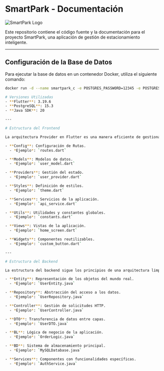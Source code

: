 # SmartPark - Documentación

![SmartPark Logo](link_to_logo_image)

Este repositorio contiene el código fuente y la documentación para el proyecto SmartPark, una aplicación de gestión de estacionamiento inteligente.

---

## Configuración de la Base de Datos

Para ejecutar la base de datos en un contenedor Docker, utiliza el siguiente comando:

```bash
docker run -d --name smartpark_c -e POSTGRES_PASSWORD=12345 -e POSTGRES_USER=admin -e POSTGRES_DB=smartpark_db -p 5432:5432 postgres:15.3

# Versiones Utilizadas
- **Flutter**: 3.19.6
- **PostgreSQL**: 15.3
- **Java SDK**: 20

---

# Estructura del Frontend

La arquitectura Provider en Flutter es una manera eficiente de gestionar el estado y la inyección de dependencias en una aplicación. Aquí está cómo se organiza la estructura del proyecto:

- **Config**: Configuración de Rutas.
  - *Ejemplo*: `routes.dart`

- **Models**: Modelos de datos.
  - *Ejemplo*: `user_model.dart`

- **Providers**: Gestión del estado.
  - *Ejemplo*: `user_provider.dart`

- **Styles**: Definición de estilos.
  - *Ejemplo*: `theme.dart`

- **Services**: Servicios de la aplicación.
  - *Ejemplo*: `api_service.dart`

- **Utils**: Utilidades y constantes globales.
  - *Ejemplo*: `constants.dart`

- **Views**: Vistas de la aplicación.
  - *Ejemplo*: `home_screen.dart`

- **Widgets**: Componentes reutilizables.
  - *Ejemplo*: `custom_button.dart`

---

# Estructura del Backend

La estructura del backend sigue los principios de una arquitectura limpia y escalable:

- **Entity**: Representación de los objetos del mundo real.
  - *Ejemplo*: `UserEntity.java`

- **Repository**: Abstracción del acceso a los datos.
  - *Ejemplo*: `UserRepository.java`

- **Controller**: Gestión de solicitudes HTTP.
  - *Ejemplo*: `UserController.java`

- **DTO**: Transferencia de datos entre capas.
  - *Ejemplo*: `UserDTO.java`

- **BL**: Lógica de negocio de la aplicación.
  - *Ejemplo*: `OrderLogic.java`

- **BD**: Sistema de almacenamiento principal.
  - *Ejemplo*: `MySQLDatabase.java`

- **Services**: Componentes con funcionalidades específicas.
  - *Ejemplo*: `AuthService.java`
